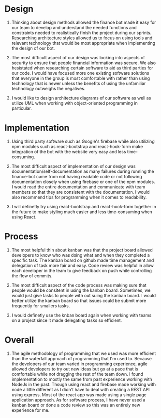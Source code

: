 # Design

1. Thinking about design methods allowed the finance bot made it easy for our team to develop and understand the needed functions and constraints needed to realistically finish the project during our sprints. Researching architecture styles allowed us to focus on using tools and relevant technology that would be most appropriate when implementing the design of our bot.

2. The most difficult aspect of our design was looking into aspects of security to ensure that people financial information was secure. We also hesistated when researching certain software to aid as third parties for our code. I would have focused more one existing software solutions that everyone in the group is most comfortable with rather than using technology that is newer unless the benefits of using the unfamiliar technology outweighs the negatives.

3. I would like to design architecture diagrams of our software as well as utilize UML when working with object-oriented programming in particular. 

# Implementation

1.  Using third party software such as Google's firebase while also utilizing npm modules such as react-bootstrap and react-hook-form make integration of the bot with the website very easy and less time-consuming.

2. The most difficult aspect of implementation of our design was documentation/self-documentation as many failures during running the finance-bot came from not having readable code or not following documentation closely when using firebase or one of the npm modules. I would read the entire documentation and communicate with team members so that they are consistent with the documentation. I would also recommend tips for programming when it comes to readability.

3. I will definetly try using react-bootstrap and react-hook-form together in the future to make styling much easier and less time-consuming when using React.

# Process

1. The most helpful thin about kanban was that the project board allowed developers to know who was doing what and when they completed a specific task. The kanban board on github made time management and delegation of task more fair and easy. Code review was helpful in allow each developer in the team to give feedback on push while controlling the flow of commits.

2. The most difficult aspect of the code process was making sure that people would be consitent in using the kanban board. Sometimes, we would just give tasks to people with out suing the kanban board. I would better utilize the kanban board so that issues could be submit more frequently for smallers tasks.

3. I would definetly use the knban board again when working with teams on a project since it made delegating tasks so efficient.

# Overall

1. The agile methodology of programming that we used was more efficient than the waterfall approach of programming that I'm used to. Because the developers of our team varied in programming experience, agile allowed developers to try out new ideas but go at a pace that is comfortable while not dragging the rest of the team down. I found implementation to mostly the same from past experience working with NodeJs in the past. Though using react and firebase made working with node a little different as I didn't have to deal with creating a REST API using express. Most of the react app was made using a single page application approach. As for software process, I have never used a kanban board or done a code review so this was an entirely new experience for me. 
